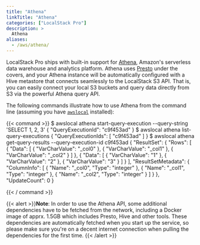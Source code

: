 ```yaml
---
title: "Athena"
linkTitle: "Athena"
categories: ["LocalStack Pro"]
description: >
  Athena
aliases:
  - /aws/athena/
---
```

LocalStack Pro ships with built-in support for [Athena](https://aws.amazon.com/athena), Amazon's serverless data warehouse and analytics platform. Athena uses [Presto](https://prestodb.github.io/) under the covers, and your Athena instance will be automatically configured with a Hive metastore that connects seamlessly to the LocalStack S3 API. That is, you can easily connect your local S3 buckets and query data directly from S3 via the powerful Athena query API.

The following commands illustrate how to use Athena from the command line (assuming you have [`awslocal`](https://github.com/localstack/awscli-local) installed):

{{< command >}}
$ awslocal athena start-query-execution --query-string 'SELECT 1, 2, 3'
{
    "QueryExecutionId": "c9f453ad"
}
$ awslocal athena list-query-executions
{
    "QueryExecutionIds": [
        "c9f453ad"
    ]
}
$ awslocal athena get-query-results --query-execution-id c9f453ad
{
    "ResultSet": {
        "Rows": [
            {
                "Data": [
                    {
                        "VarCharValue": "_col0"
                    },
                    {
                        "VarCharValue": "_col1"
                    },
                    {
                        "VarCharValue": "_col2"
                    }
                ]
            },
            {
                "Data": [
                    {
                        "VarCharValue": "1"
                    },
                    {
                        "VarCharValue": "2"
                    },
                    {
                        "VarCharValue": "3"
                    }
                ]
            }
        ],
        "ResultSetMetadata": {
            "ColumnInfo": [
                {
                    "Name": "_col0",
                    "Type": "integer"
                },
                {
                    "Name": "_col1",
                    "Type": "integer"
                },
                {
                    "Name": "_col2",
                    "Type": "integer"
                }
            ]
        }
    },
    "UpdateCount": 0
}

{{< / command >}}

{{< alert >}}**Note**:
In order to use the Athena API, some additional dependencies have to be fetched from the network, including a Docker image of apprx. 1.5GB which includes Presto, Hive and other tools. These dependencies are automatically fetched when you start up the service, so please make sure you're on a decent internet connection when pulling the dependencies for the first time.
{{< /alert >}}

